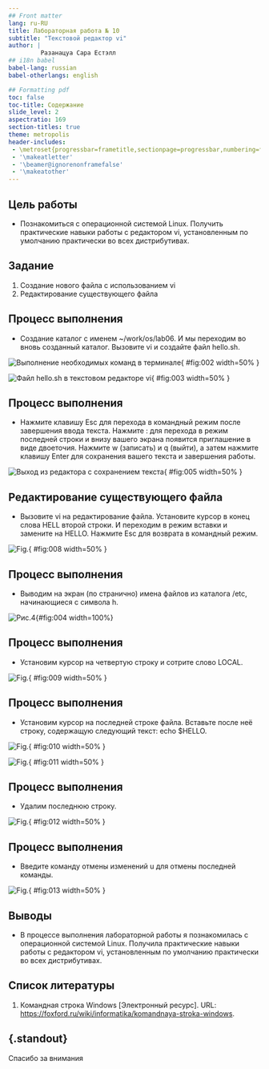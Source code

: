 ```yaml
---
## Front matter
lang: ru-RU
title: Лабораторная работа № 10
subtitle: "Текстовой редактор vi"
author: |
         Разанацуа Сара Естэлл
## i18n babel
babel-lang: russian
babel-otherlangs: english

## Formatting pdf
toc: false
toc-title: Содержание
slide_level: 2
aspectratio: 169
section-titles: true
theme: metropolis
header-includes:
 - \metroset{progressbar=frametitle,sectionpage=progressbar,numbering=fraction}
 - '\makeatletter'
 - '\beamer@ignorenonframefalse'
 - '\makeatother'
---
```


## Цель работы

- Познакомиться с операционной системой Linux. Получить практические навыки работы с редактором vi, установленным по умолчанию практически во всех дистрибутивах.

## Задание

1. Создание нового файла с использованием vi
2. Редактирование существующего файла


## Процесс выполнения

- Создание каталог с именем ~/work/os/lab06. И мы переходим во вновь созданный каталог. Вызовите vi и создайте файл hello.sh.

![Выполнение необходимых команд в терминале](image/2.jpg){ #fig:002 width=50% }

![Файл hello.sh в текстовом редакторе vi](image/3.jpg){ #fig:003 width=50% }

## Процесс выполнения

- Нажмите клавишу Esc для перехода в командный режим после завершения ввода текста. Нажмите : для перехода в режим последней строки и внизу вашего экрана появится приглашение в виде двоеточия. Нажмите w (записать) и q (выйти), а затем нажмите клавишу Enter для сохранения вашего текста и завершения работы.

![Выход из редактора с сохранением текста](image/5.jpg){ #fig:005 width=50% }


##  Редактирование существующего файла

- Вызовите vi на редактирование файла. Установите курсор в конец слова HELL второй строки. И переходим в режим вставки и замените на HELLO. Нажмите Esc для возврата в командный режим. 

![Fig.](image/8.jpg){ #fig:008 width=50% }


## Процесс выполнения

- Выводим на экран (по странично) имена файлов из каталога /etc, начинающиеся с символа h. 

![Рис.4](image/4.jpg){#fig:004 width=100%}


## Процесс выполнения

- Установим курсор на четвертую строку и сотрите слово LOCAL. 

![Fig.](image/9.jpg){ #fig:009 width=50% }

## Процесс выполнения

- Установим курсор на последней строке файла. Вставьте после неё строку, содержащую следующий текст: echo $HELLO. 

![Fig.](image/10.jpg){ #fig:010 width=50% }

![Fig.](image/11.jpg){ #fig:011 width=50% }

## Процесс выполнения

- Удалим последнюю строку.

![Fig.](image/12.jpg){ #fig:012 width=50% }



## Процесс выполнения

- Введите команду отмены изменений u для отмены последней команды.

![Fig.](image/13.jpg){ #fig:013 width=50% }


## Выводы

- В процессе выполнения лабораторной работы я познакомилась с операционной системой Linux. Получила практические навыки работы с редактором vi, установленным по умолчанию практически во всех дистрибутивах.


## Список литературы

1. Командная строка Windows [Электронный ресурс]. URL:
https://foxford.ru/wiki/informatika/komandnaya-stroka-windows.

## {.standout}

Спасибо за внимания

